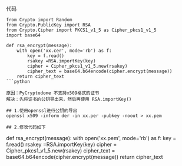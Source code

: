 代码
```
from Crypto import Random
from Crypto.PublicKey import RSA
from Crypto.Cipher import PKCS1_v1_5 as Cipher_pkcs1_v1_5
import base64

def rsa_encrypt(message):
    with open('xx.cer', mode='rb') as f:
        key = f.read()
        rsakey =RSA.importKey(key)
        cipher = Cipher_pkcs1_v1_5.new(rsakey)
        cipher_text = base64.b64encode(cipher.encrypt(message))
    return cipher_text
```python

原因：PyCryptodome 不支持x509格式的证书
解决：先将证书的公钥导出来，然后再使用 RSA.importKey()

## 1.使用openssl进行公钥的导出
openssl x509 -inform der -in xx.per -pubkey -noout > xx.pem

## 2.修改代码如下
```
def rsa_encrypt(message):
    with open('xx.pem', mode='rb') as f:
        key = f.read()
        rsakey =RSA.importKey(key)
        cipher = Cipher_pkcs1_v1_5.new(rsakey)
        cipher_text = base64.b64encode(cipher.encrypt(message))
    return cipher_text
```python    

